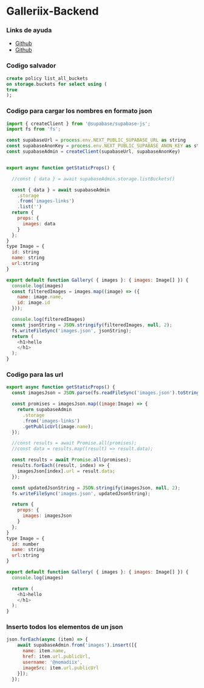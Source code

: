 # Galleriix-Backend

### Links de ayuda

- [Github](https://github.com/supabase/supabase/discussions/5936)
- [Github](https://github.com/supabase/supabase/discussions/1761)

### Codigo salvador

```sql
create policy list_all_buckets
on storage.buckets for select using (
true
);
```

### Codigo para cargar los nombres en formato json

```javascript
import { createClient } from '@supabase/supabase-js';
import fs from 'fs';

const supabaseUrl = process.env.NEXT_PUBLIC_SUPABASE_URL as string
const supabaseAnonKey = process.env.NEXT_PUBLIC_SUPABASE_ANON_KEY as string
const supabaseAdmin = createClient(supabaseUrl, supabaseAnonKey) 


export async function getStaticProps() {

  //const { data } = await supabaseAdmin.storage.listBuckets()

  const { data } = await supabaseAdmin
    .storage
    .from('images-links')
    .list('')
  return {
    props: {
      images: data
    }
  };
}
type Image = {
  id: string
  name: string
  url:string
}

export default function Gallery( { images }: { images: Image[] }) {
  console.log(images)
  const filteredImages = images.map((image) => ({
    name: image.name,
    id: image.id
  }));

  console.log(filteredImages)
  const jsonString = JSON.stringify(filteredImages, null, 2);
  fs.writeFileSync('images.json', jsonString);
  return (
    <h1>hello
    </h1>
  );
}
```

### Codigo para las url

```javascript
export async function getStaticProps() {
  const imagesJson = JSON.parse(fs.readFileSync('images.json').toString());

  const promises = imagesJson.map((image:Image) => {
    return supabaseAdmin
      .storage
      .from('images-links')
      .getPublicUrl(image.name);
  });

  //const results = await Promise.all(promises);
  //const data = results.map((result) => result.data);

  const results = await Promise.all(promises);
  results.forEach((result, index) => {
    imagesJson[index].url = result.data;
  });

  const updatedJsonString = JSON.stringify(imagesJson, null, 2);
  fs.writeFileSync('images.json', updatedJsonString);

  return {
    props: {
      images: imagesJson
    }
  };
}
type Image = {
  id: number
  name: string
  url:string
}

export default function Gallery( { images }: { images: Image[] }) {
  console.log(images)

  return (
    <h1>hello
    </h1>
  );
}
```

### Inserto todos los elementos de un json
```javascript
json.forEach(async (item) => {
    await supabaseAdmin.from('images').insert([{
      name: item.name,
      href: item.url.publicUrl,
      username: '@nomadiix',
      imageSrc: item.url.publicUrl
    }]);
  });
  
```